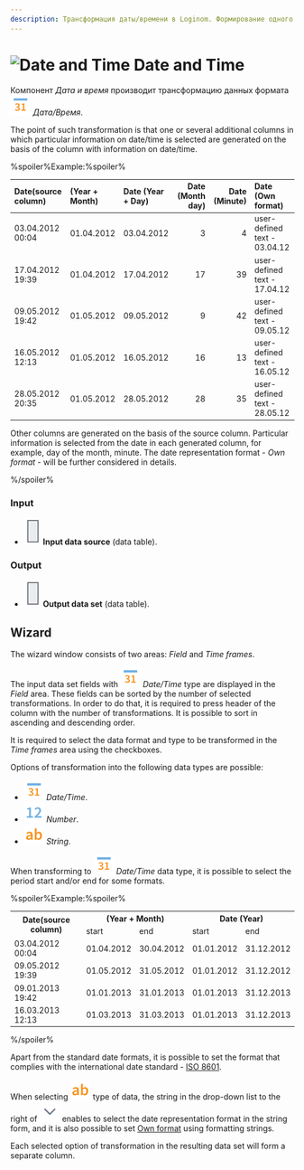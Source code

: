 ```yaml
---
description: Трансформация даты/времени в Loginom. Формирование одного или нескольких столбцов с выделенным интервалом даты/времени. Мастер настройки.
---
```

# ![Date and Time](./../../../images/icons/components/date-reform_default.svg) Date and Time

Компонент *Дата и время* производит трансформацию данных формата ![Дата/Время](./../../../images/icons/common/data-types/datetime_default.svg) *Дата/Время*.

The point of such transformation is that one or several additional columns in which particular information on date/time is selected are generated on the basis of the column with information on date/time.

%spoiler%Example:%spoiler%

| Date(source column) | (Year + Month) | Date (Year + Day) | Date (Month day) | Date (Minute) | Date (Own format) |
|:--------|:--------|:--------|--------:|--------:|:--------|
| 03.04.2012 00:04 | 01.04.2012 | 03.04.2012 | 3 | 4 | user-defined text - 03.04.12 |
| 17.04.2012 19:39 | 01.04.2012 | 17.04.2012 | 17 | 39 | user-defined text - 17.04.12 |
| 09.05.2012 19:42 | 01.05.2012 | 09.05.2012 | 9 | 42 | user-defined text - 09.05.12 |
| 16.05.2012 12:13 | 01.05.2012 | 16.05.2012 | 16 | 13 | user-defined text - 16.05.12 |
| 28.05.2012 20:35 | 01.05.2012 | 28.05.2012 | 28 | 35 | user-defined text - 28.05.12 |

Other columns are generated on the basis of the source column. Particular information is selected from the date in each generated column, for example, day of the month, minute. The date representation format -  *Own format* - will be further considered in details.

%/spoiler%

### Input

* ![Input data source](./../../../images/icons/app/node/ports/inputs/table_inactive.svg) **Input data source** (data table).

### Output

* ![Output data set](./../../../images/icons/app/node/ports/inputs/table_inactive.svg) **Output data set** (data table).

## Wizard

The wizard window consists of two areas: *Field* and *Time frames*.

The input data set fields with ![Date/Time](./../../../images/icons/common/data-types/datetime_default.svg) *Date/Time* type are displayed in the *Field* area. These fields can be sorted by the number of selected transformations. In order to do that, it is required to press header of the column with the number of transformations. It is possible to sort in ascending and descending order.

It is required to select the data format and type to be transformed in the *Time frames* area using the checkboxes.

Options of transformation into the following data types are possible:

* ![Date/Time](./../../../images/icons/common/data-types/datetime_default.svg) *Date/Time*.
* ![Number](./../../../images/icons/common/data-types/integer_default.svg) *Number*.
* ![String](./../../../images/icons/common/data-types/string_default.svg) *String*.

When transforming to ![Date/Time](./../../../images/icons/common/data-types/datetime_default.svg) *Date/Time* data type, it is possible to select the period start and/or end for some formats.

%spoiler%Example:%spoiler%

<table>
<tr><th rowspan="2">Date(source column)</th><th colspan="2">(Year + Month)</th><th colspan="2">Date (Year)</th></tr>
<tr><td>start</td><td>end</td><td>start</td><td>end</td></tr>
<tr><td>03.04.2012 00:04</td><td>01.04.2012</td><td>30.04.2012</td><td>01.01.2012</td><td>31.12.2012</td></tr>
<tr><td>09.05.2012 19:39</td><td>01.05.2012</td><td>31.05.2012</td><td>01.01.2012</td><td>31.12.2012</td></tr>
<tr><td>09.01.2013 19:42</td><td>01.01.2013</td><td>31.01.2013</td><td>01.01.2013</td><td>31.12.2013</td></tr>
<tr><td>16.03.2013 12:13</td><td>01.03.2013</td><td>31.03.2013</td><td>01.01.2013</td><td>31.12.2013</td></tr>
</table>

%/spoiler%

Apart from the standard date formats, it is possible to set the format that complies with the international date standard - [ISO 8601](https://ru.wikipedia.org/wiki/ISO_8601).

When selecting ![Data type](./../../../images/icons/common/data-types/string_default.svg) type of data, the string in the drop-down list to the right of ![Choice](./../../../images/icons/common/toolbar-controls/down_default.svg) enables to select the date representation format in the string form, and it is also possible to set [Own format](./syntax.md) using formatting strings.

Each selected option of transformation in the resulting data set will form a separate column.
